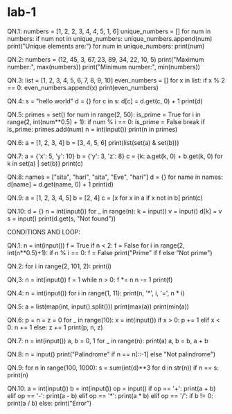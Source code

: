 # lab-1
QN.1:
numbers = [1, 2, 2, 3, 4, 4, 5, 1, 6]
unique_numbers = []
for num in numbers:
    if num not in unique_numbers:
        unique_numbers.append(num)
print("Unique elements are:")
for num in unique_numbers:
    print(num)



QN.2:
numbers = (12, 45, 3, 67, 23, 89, 34, 22, 10, 5)
print("Maximum number:", max(numbers))
print("Minimum number:", min(numbers))



QN.3:
list = [1, 2, 3, 4, 5, 6, 7, 8, 9, 10]
even_numbers = []
for x in list:
    if x % 2 == 0:
        even_numbers.append(x)
print(even_numbers)



QN.4:
s = "hello world"
d = {}
for c in s:
    d[c] = d.get(c, 0) + 1
print(d)



QN.5:
primes = set()
for num in range(2, 50):
    is_prime = True
    for i in range(2, int(num**0.5) + 1):
        if num % i == 0:
            is_prime = False
            break
    if is_prime:
        primes.add(num)
n = int(input())
print(n in primes)


QN.6:
a = [1, 2, 3, 4]
b = [3, 4, 5, 6]
print(list(set(a) & set(b)))


QN.7:
a = {'x': 5, 'y': 10}
b = {'y': 3, 'z': 8}
c = {k: a.get(k, 0) + b.get(k, 0) for k in set(a) | set(b)}
print(c)


QN.8:
names = ["sita", "hari", "sita", "Eve", "hari"]
d = {}
for name in names:
    d[name] = d.get(name, 0) + 1
print(d)


QN.9:
a = [1, 2, 3, 4, 5]
b = [2, 4]
c = [x for x in a if x not in b]
print(c)


QN.10:
d = {}
n = int(input())
for _ in range(n):
    k = input()
    v = input()
    d[k] = v
s = input()
print(d.get(s, "Not found"))


CONDITIONS AND LOOP:

QN.1:
n = int(input())
f = True
if n < 2:
    f = False
for i in range(2, int(n**0.5)+1):
    if n % i == 0:
        f = False
print("Prime" if f else "Not prime")


QN.2:
for i in range(2, 101, 2):
    print(i)


QN,3:
n = int(input())
f = 1
while n > 0:
    f *= n
    n -= 1
print(f)


QN.4:
n = int(input())
for i in range(1, 11):
    print(n, '*', i, '=', n * i)


QN.5:
a = list(map(int, input().split()))
print(max(a))
print(min(a))


QN.6:
p = n = z = 0
for _ in range(10):
    x = int(input())
    if x > 0:
        p += 1
    elif x < 0:
        n += 1
    else:
        z += 1
print(p, n, z)


QN.7:
n = int(input())
a, b = 0, 1
for _ in range(n):
    print(a)
    a, b = b, a + b

QN.8:
n = input()
print("Palindrome" if n == n[::-1] else "Not palindrome")


QN.9:
for n in range(100, 1000):
    s = sum(int(d)**3 for d in str(n))
    if n == s:
        print(n)

QN.10:
a = int(input())
b = int(input())
op = input()
if op == '+':
    print(a + b)
elif op == '-':
    print(a - b)
elif op == '*':
    print(a * b)
elif op == '/':
    if b != 0:
        print(a / b)
    else:
        print("Error")




